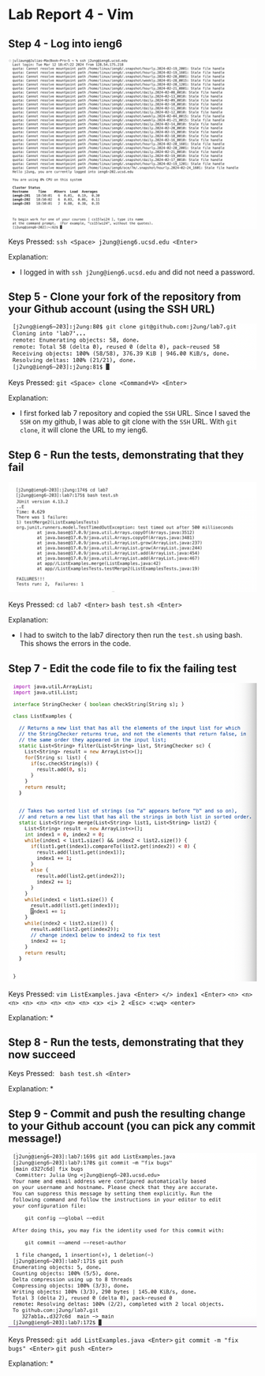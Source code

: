 # Lab Report 4 - Vim

## Step 4 - Log into ieng6
![Image](lab4-ss1.png)

Keys Pressed: `ssh <Space> j2ung@ieng6.ucsd.edu <Enter>`

Explanation:
* I logged in with `ssh j2ung@ieng6.ucsd.edu` and did not need a password.

## Step 5 - Clone your fork of the repository from your Github account (using the SSH URL)
![Image](lab4-ss2.png)

Keys Pressed: 
`git <Space> clone <Command+V> <Enter>`

Explanation:
* I first forked lab 7 repository and copied the `SSH` URL. Since I saved the `SSH` on my github, I was able to git clone with the `SSH` URL. With `git clone`, it will clone the URL to my ieng6.

## Step 6 - Run the tests, demonstrating that they fail
![Image](lab4-ss3.png)

Keys Pressed: 
`cd lab7 <Enter>` 
`bash test.sh <Enter>`

Explanation:
* I had to switch to the lab7 directory then run the `test.sh` using bash. This shows the errors in the code.

## Step 7 - Edit the code file to fix the failing test
![Image](lab4-ss4.png)

Keys Pressed: 
`vim ListExamples.java <Enter> </> index1 <Enter>` 
`<n> <n> <n> <n> <n> <n> <n> <n> <x> <i> 2 <Esc> <:wq> <enter>`

Explanation:
* 

## Step 8 - Run the tests, demonstrating that they now succeed

Keys Pressed: 
` bash test.sh <Enter>`

Explanation:
* 

## Step 9 - Commit and push the resulting change to your Github account (you can pick any commit message!)
![Image](lab4-ss5.png)

Keys Pressed: 
`git add ListExamples.java <Enter>` 
`git commit -m "fix bugs" <Enter>` 
`git push <Enter>`

Explanation:
* 



